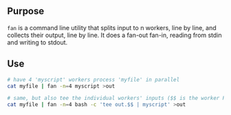Purpose
---
`fan` is a command line utility that splits input to n workers, line by line, and collects their output, line by line. It does a fan-out fan-in, reading from stdin and writing to stdout. 

Use
---
```bash
# have 4 'myscript' workers process 'myfile' in parallel
cat myfile | fan -n=4 myscript >out
```

```bash
# same, but also tee the individual workers' inputs ($$ is the worker PID)
cat myfile | fan -n=4 bash -c 'tee out.$$ | myscript' >out
```
